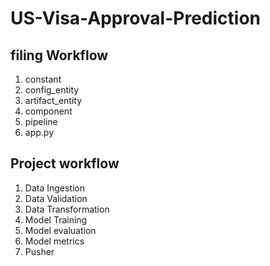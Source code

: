 # US-Visa-Approval-Prediction

## filing Workflow
1. constant
2. config_entity
3. artifact_entity
4. component
5. pipeline
6. app.py

## Project workflow
1. Data Ingestion
2. Data Validation
3. Data Transformation
4. Model Training
5. Model evaluation
6. Model metrics
7. Pusher
